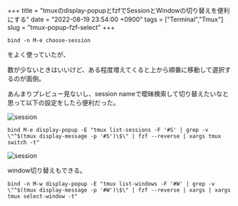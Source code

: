 +++
title = "tmuxのdisplay-popupとfzfでSessionとWindowの切り替えを便利にする"
date = "2022-08-19 23:54:00 +0900"
tags = ["Terminal","Tmux"]
slug = "tmux-popup-fzf-select"
+++

```
bind -n M-e choose-session
```

をよく使っていたが、

数が少ないときはいいけど、ある程度増えてくると上から順番に移動して選択するのが面倒。

あんまりプレビュー見ないし、session nameで曖昧検索して切り替えたいなと思って以下の設定をしたら便利だった。

<!--more-->
![session](/images/session.png)

```
bind M-e display-popup -E "tmux list-sessions -F '#S' | grep -v \"^$(tmux display-message -p '#S')\$\" | fzf --reverse | xargs tmux switch -t"
```


![session](/images/popup-session.png)


window切り替えもできる。
```
bind -n M-w display-popup -E "tmux list-windows -F '#W' | grep -v \"^$(tmux display-message -p '#W')\$\" | fzf --reverse | xargs | xargs tmux select-window -t"
```

